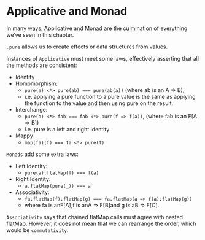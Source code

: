 # Applicative and Monad

In many ways, Applicative and Monad are the culmination of everything we’ve seen in this chapter.

`.pure` allows us to create effects or data structures from values.

Instances of `Applicative` must meet some laws, effectively asserting that all the methods are consistent:

- Identity
- Homomorphism: 
    - `pure(a) <*> pure(ab) === pure(ab(a))` (where ab is an A => B),
    - i.e. applying a pure function to a pure value is the same as
    applying the function to the value and then using pure on the result.
- Interchange:
    - `pure(a) <*> fab === fab <*> pure(f => f(a))`, (where fab is an F[A => B])
    - i.e. pure is a left and right identity
- Mappy
    - `map(fa)(f) === fa <*> pure(f)`        
    
`Monads` add some extra laws:

- Left Identity:
    - `pure(a).flatMap(f) === f(a)`
- Right Identity:
    - `a.flatMap(pure(_)) === a` 
- Associativity:
    - `fa.flatMap(f).flatMap(g) === fa.flatMap(a => f(a).flatMap(g))`
    - where fa is anF[A],f is anA => F[B]and g is aB => F[C].
   
`Associativity` says that chained flatMap calls must agree with nested flatMap.
However, it does not mean that we can rearrange the order, which would be `commutativity`. 